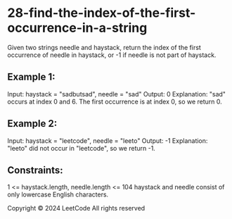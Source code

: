 # 28-find-the-index-of-the-first-occurrence-in-a-string

Given two strings needle and haystack, return the index of the first occurrence of needle in haystack, or -1 if needle is not part of haystack.
  ## Example 1:
Input: haystack = "sadbutsad", needle = "sad"
Output: 0
Explanation: "sad" occurs at index 0 and 6.
The first occurrence is at index 0, so we return 0.
## Example 2:
Input: haystack = "leetcode", needle = "leeto"
Output: -1
Explanation: "leeto" did not occur in "leetcode", so we return -1.
  ## Constraints:
1 <= haystack.length, needle.length <= 104
haystack and needle consist of only lowercase English characters.

Copyright ©️ 2024 LeetCode All rights reserved